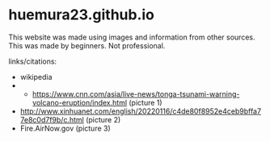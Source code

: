 # huemura23.github.io

This website was made using images and information from other sources.
This was made by beginners. Not professional.

links/citations:
- wikipedia
- - https://www.cnn.com/asia/live-news/tonga-tsunami-warning-volcano-eruption/index.html (picture 1)
- http://www.xinhuanet.com/english/20220116/c4de80f8952e4ceb9bffa77e8c0d7f9b/c.html (picture 2)
- Fire.AirNow.gov (picture 3)
